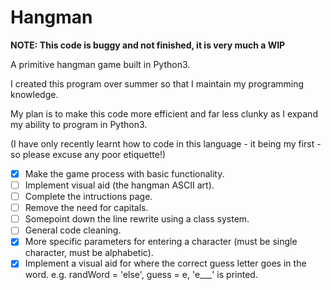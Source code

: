 # Hangman

**NOTE: This code is buggy and not finished, it is very much a WIP**

A primitive hangman game built in Python3.

I created this program over summer so that I maintain my programming knowledge.

My plan is to make this code more efficient and far less clunky as I expand my ability to program in Python3.

(I have only recently learnt how to code in this language - it being my first - so please excuse any poor etiquette!)

- [x] Make the game process with basic functionality.
- [ ] Implement visual aid (the hangman ASCII art).
- [ ] Complete the intructions page.
- [ ] Remove the need for capitals.
- [ ] Somepoint down the line rewrite using a class system.
- [ ] General code cleaning.
- [x] More specific parameters for entering a character (must be single character, must be alphabetic).
- [x] Implement a visual aid for where the correct guess letter goes in the word. e.g. randWord = 'else', guess = e, 'e___' is printed.
